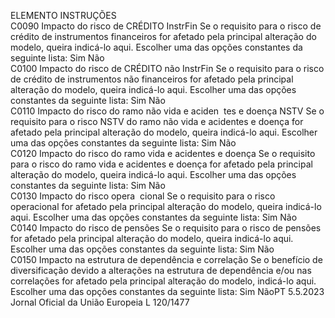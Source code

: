  
ELEMENTO  INSTRUÇÕES  
C0090  Impacto do risco de 
CRÉDITO InstrFin  Se o requisito para o risco de crédito de instrumentos financeiros for afetado pela principal 
alteração do modelo, queira indicá-lo aqui. Escolher uma das opções constantes da seguinte 
lista: 
Sim 
Não  
C0100  Impacto do risco de 
CRÉDITO não InstrFin  Se o requisito para o risco de crédito de instrumentos não financeiros for afetado pela 
principal alteração do modelo, queira indicá-lo aqui. Escolher uma das opções constantes 
da seguinte lista: 
Sim 
Não  
C0110  Impacto do risco do 
ramo não vida e aciden ­
tes e doença NSTV  Se o requisito para o risco NSTV do ramo não vida e acidentes e doença for afetado pela 
principal alteração do modelo, queira indicá-lo aqui. Escolher uma das opções constantes da 
seguinte lista: 
Sim 
Não  
C0120  Impacto do risco do 
ramo vida e acidentes e 
doença  Se o requisito para o risco do ramo vida e acidentes e doença for afetado pela principal 
alteração do modelo, queira indicá-lo aqui. Escolher uma das opções constantes da seguinte 
lista: 
Sim 
Não  
C0130  Impacto do risco opera ­
cional  Se o requisito para o risco operacional for afetado pela principal alteração do modelo, queira 
indicá-lo aqui. Escolher uma das opções constantes da seguinte lista: 
Sim 
Não  
C0140  Impacto do risco de 
pensões  Se o requisito para o risco de pensões for afetado pela principal alteração do modelo, queira 
indicá-lo aqui. Escolher uma das opções constantes da seguinte lista: 
Sim 
Não  
C0150  Impacto na estrutura de 
dependência e correlação  Se o benefício de diversificação devido a alterações na estrutura de dependência e/ou nas 
correlações for afetado pela principal alteração do modelo, indicá-lo aqui. Escolher uma das 
opções constantes da seguinte lista: 
Sim 
NãoPT  5.5.2023 Jornal Oficial da União Europeia L 120/1477